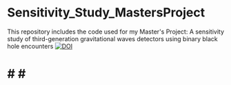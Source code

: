 # Sensitivity_Study_MastersProject
This repository includes the code used for my Master's Project: 
A sensitivity study of third-generation gravitational waves detectors using binary black hole encounters
[![DOI](https://zenodo.org/badge/351198749.svg)](https://zenodo.org/badge/latestdoi/351198749)
# # # #
